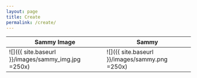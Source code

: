 ```yaml
---
layout: page
title: Create
permalink: /create/
---
```


Sammy Image             |  Sammy
------------------------|-------------------------
![]({{ site.baseurl }}/images/sammy_img.jpg =250x)  |  ![]({{ site.baseurl }}/images/sammy.png =250x)
